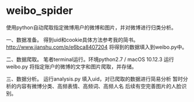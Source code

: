# weibo_spider
使用python自动爬取指定微博用户的微博和图片，并对微博进行归类分析。

一、数据准备。
得到uid和cookie具体方法参考我的简书。
http://www.jianshu.com/p/e6bca8407204
将得到的数据填入到weibo.py中。

二、数据爬取。
笔者terminal运行。环境python2.7 / macOS 10.12.3
运行weibo.py
将指定账户的微博的文字和图片爬取，并存储。

三、数据分析。
运行analysis.py
填入uid，对已爬取的数据进行简易分析
暂时分析的内容有微博分类、高频表情、高频词、高频人名
后续有空完善图片的人脸识别。
